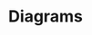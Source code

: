 ---
codehost: https://github.com/https://github.com/mingrammer/diagrams
logohandle: mingrammer_diagrams
sort: diagrams
title: Diagrams
website: https://diagrams.mingrammer.com/
---